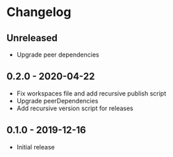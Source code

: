 # Changelog

## Unreleased

- Upgrade peer dependencies

## 0.2.0 - 2020-04-22

- Fix workspaces file and add recursive publish script
- Upgrade peerDependencies
- Add recursive version script for releases

## 0.1.0 - 2019-12-16

- Initial release
